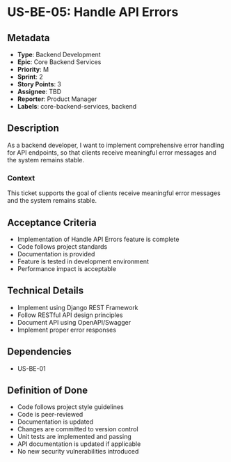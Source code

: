 # US-BE-05: Handle API Errors

## Metadata
- **Type**: Backend Development
- **Epic**: Core Backend Services
- **Priority**: M
- **Sprint**: 2
- **Story Points**: 3
- **Assignee**: TBD
- **Reporter**: Product Manager
- **Labels**: core-backend-services, backend

## Description
As a backend developer, I want to implement comprehensive error handling for API endpoints, so that clients receive meaningful error messages and the system remains stable.

### Context
This ticket supports the goal of clients receive meaningful error messages and the system remains stable.

## Acceptance Criteria
- Implementation of Handle API Errors feature is complete
- Code follows project standards
- Documentation is provided
- Feature is tested in development environment
- Performance impact is acceptable

## Technical Details
- Implement using Django REST Framework
- Follow RESTful API design principles
- Document API using OpenAPI/Swagger
- Implement proper error responses

## Dependencies
- US-BE-01

## Definition of Done
- Code follows project style guidelines
- Code is peer-reviewed
- Documentation is updated
- Changes are committed to version control
- Unit tests are implemented and passing
- API documentation is updated if applicable
- No new security vulnerabilities introduced
